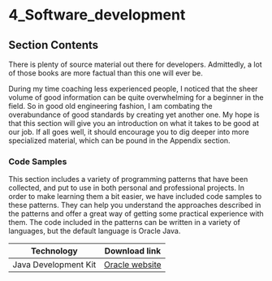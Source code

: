 # 4_Software_development

## Section Contents

There is plenty of source material out there for developers.
Admittedly, a lot of those books are more factual than this one will ever be.  

During my time  coaching less experienced people, I noticed that the sheer volume of good information can be quite overwhelming for
a beginner in the field.  So in good old engineering fashion, I am combating the overabundance of good standards by creating yet another one.
My hope is that this section will give you an introduction on what it takes to be good at our job. 
If all goes well, it should encourage you to dig deeper into more specialized material, which can be pound in the Appendix section.

### Code Samples

This section includes a variety of programming patterns that have been collected, and put to use
in both personal and professional projects. In order to make learning them a bit easier, we have included
code samples to these patterns. They can help you understand the approaches described in the patterns and offer
a great way of getting some practical experience with them. The code included in the patterns can be written in a variety of languages, but the default language is Oracle Java.


| Technology           | Download link                                                                    |
| -------------------- | -------------------------------------------------------------------------------- |
| Java Development Kit | [Oracle website](https://www.oracle.com/java/technologies/javase-downloads.html) |
